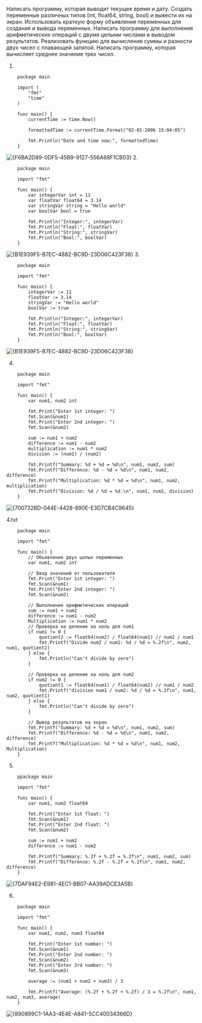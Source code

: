 Написать программу, которая выводит текущее время и дату. Создать переменные различных типов (int, float64, string, bool) и вывести их на экран.
Использовать краткую форму объявления переменных для создания и вывода переменных. Написать программу для выполнения арифметических операций с двумя целыми числами и выводом результатов.
Реализовать функцию для вычисления суммы и разности двух чисел с плавающей запятой. Написать программу, которая вычисляет среднее значение трех чисел.

1. 
```
   	package main

	import (
		"fmt"
		"time"
	)
	
	func main() {
		currentTime := time.Now()
	
		formattedTime := currentTime.Format("02-01-2006 15:04:05")
	
		fmt.Println("Date and time now:", formattedTime)
	}

```
![{F6BA2D89-0DF5-45B9-9127-556A68F1CB03}](https://github.com/user-attachments/assets/d37578cd-82f0-4100-8412-e62ec9a55e9a)
2. 
```
   	package main

	import "fmt"
	
	func main() {
		var integerVar int = 11
		var floatVar float64 = 3.14
		var stringVar string = "Hello world"
		var boolVar bool = true
	
		fmt.Println("Integer:", integerVar)
		fmt.Println("Float:", floatVar)
		fmt.Println("String:", stringVar)
		fmt.Println("Bool:", boolVar)
	}
```
![{B1E939F5-B7EC-4882-BC9D-23D06C423F38}](https://github.com/user-attachments/assets/802c28f9-0cba-4118-8538-9a5734463fa2)
3.
```
	package main

	import "fmt"
	
	func main() {
		integerVar := 11
		floatVar := 3.14
		stringVar := "Hello world"
		boolVar := true
	
		fmt.Println("Integer:", integerVar)
		fmt.Println("Float:", floatVar)
		fmt.Println("String:", stringVar)
		fmt.Println("Bool:", boolVar)
	}
```
![{B1E939F5-B7EC-4882-BC9D-23D06C423F38}](https://github.com/user-attachments/assets/a94ebc06-f748-4cd0-8afa-ebbbd897f88e)

4.
```
	package main
	
	import "fmt"
	
	func main() {
		var num1, num2 int
	
		fmt.Print("Enter 1st integer: ")
		fmt.Scan(&num1)
		fmt.Print("Enter 2nd integer: ")
		fmt.Scan(&num2)
	
		sum := num1 + num2
		difference := num1 - num2
		multiplication := num1 * num2
		division := (num1) / (num2)
	
		fmt.Printf("Summary: %d + %d = %d\n", num1, num2, sum)
		fmt.Printf("Difference: %d - %d = %d\n", num1, num2, difference)
		fmt.Printf("Multiplication: %d * %d = %d\n", num1, num2, multiplication)
		fmt.Printf("Division: %d / %d = %d.\n", num1, num2, division)
	}
```
![{700732BD-044E-4428-890E-E3D7CB4C9645}](https://github.com/user-attachments/assets/0115c3e7-d4f8-4318-b474-c253f55b5260)

4.txt
```
	package main

	import "fmt"
	
	func main() {
		// Объявление двух целых переменных
		var num1, num2 int
	
		// Ввод значений от пользователя
		fmt.Print("Enter 1st integer: ")
		fmt.Scan(&num1)
		fmt.Print("Enter 2nd integer: ")
		fmt.Scan(&num2)
	
		// Выполнение арифметических операций
		sum := num1 + num2
		difference := num1 - num2
		Multiplication := num1 * num2
		// Проверка на деление на ноль для num1
		if num1 != 0 {
			quotient2 := float64(num2) / float64(num1) // num2 / num1
			fmt.Printf("Divide num2 / num1: %d / %d = %.2f\n", num2, num1, quotient2)
		} else {
			fmt.Println("Can't divide by zero")
		}
	
		// Проверка на деление на ноль для num2
		if num2 != 0 {
			quotient1 := float64(num1) / float64(num2) // num1 / num2
			fmt.Printf("division num1 / num2: %d / %d = %.2f\n", num1, num2, quotient1)
		} else {
			fmt.Println("Can't divide by zero")
		}
	
		// Вывод результатов на экран
		fmt.Printf("Summary: %d + %d = %d\n", num1, num2, sum)
		fmt.Printf("Difference: %d - %d = %d\n", num1, num2, difference)
		fmt.Printf("Multiplication: %d * %d = %d\n", num1, num2, Multiplication)
	}
```
5. 
```
	ppackage main
	
	import "fmt"
	
	func main() {
		var num1, num2 float64
	
		fmt.Print("Enter 1st float: ")
		fmt.Scan(&num1)
		fmt.Print("Enter 2nd float: ")
		fmt.Scan(&num2)
	
		sum := num1 + num2
		difference := num1 - num2
	
		fmt.Printf("Summary: %.2f + %.2f = %.2f\n", num1, num2, sum)
		fmt.Printf("Difference: %.2f - %.2f = %.2f\n", num1, num2, difference)
	}
```
![{7DAF94E2-E981-4EC1-BB07-AA39ADCE3A5B}](https://github.com/user-attachments/assets/8573932f-27f2-4734-b8c5-ac7f379f7596)

6.
```
	package main
	
	import "fmt"
	
	func main() {
		var num1, num2, num3 float64
	
		fmt.Print("Enter 1st number: ")
		fmt.Scan(&num1)
		fmt.Print("Enter 2nd number: ")
		fmt.Scan(&num2)
		fmt.Print("Enter 3rd number: ")
		fmt.Scan(&num3)
	
		average := (num1 + num2 + num3) / 3
	
		fmt.Printf("Average: (%.2f + %.2f + %.2f) / 3 = %.2f\n", num1, num2, num3, average)
	}
```
![{890899C1-1AA3-4E4E-A841-5CC40034366D}](https://github.com/user-attachments/assets/6336d340-ddbb-40ec-9a24-6e8f176bec2e)

